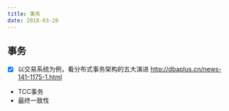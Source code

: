 ```yaml
---
title: 事务
date: 2018-03-20
---
```


## 事务

- [x] 以交易系统为例，看分布式事务架构的五大演进 http://dbaplus.cn/news-141-1175-1.html

- TCC事务
- 最终一致性
